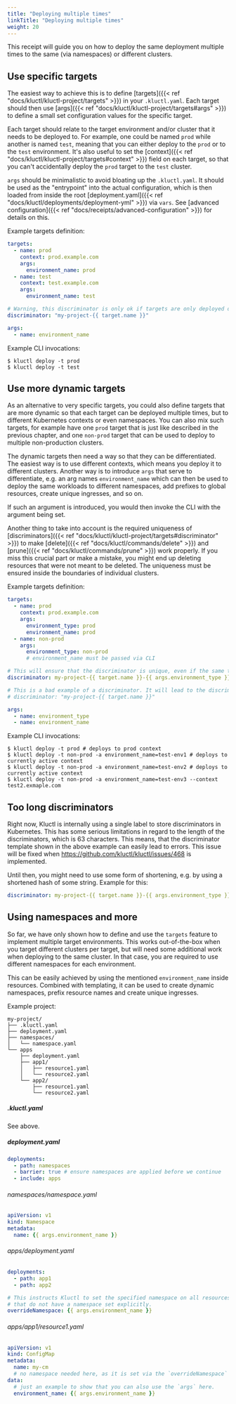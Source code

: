 ```yaml
---
title: "Deploying multiple times"
linkTitle: "Deploying multiple times"
weight: 20
---
```


This receipt will guide you on how to deploy the same deployment multiple times to the same (via namespaces) or
different clusters.

## Use specific targets

The easiest way to achieve this is to define [targets]({{< ref "docs/kluctl/kluctl-project/targets" >}}) in
your `.kluctl.yaml`. Each target should then use [args]({{< ref "docs/kluctl/kluctl-project/targets#args" >}}) to define
a small set configuration values for the specific target.

Each target should relate to the target environment and/or cluster that it needs to be deployed to. For example, one
could be named `prod` while another is named `test`, meaning that you can either deploy to the `prod` or to the `test`
environment. It's also useful to set the [context]({{< ref "docs/kluctl/kluctl-project/targets#context" >}}) field
on each target, so that you can't accidentally deploy the `prod` target to the `test` cluster.

`args` should be minimalistic to avoid bloating up the `.kluctl.yaml`. It should be used as the "entrypoint" into
the actual configuration, which is then loaded from inside the root [deployment.yaml]({{< ref "docs/kluctl/deployments/deployment-yml" >}})
via `vars`. See [advanced configuration]({{< ref "docs/receipts/advanced-configuration" >}}) for details on this.

Example targets definition:

```yaml
targets:
  - name: prod
    context: prod.example.com
    args:
      environment_name: prod
  - name: test
    context: test.example.com
    args:
      environment_name: test

# Warning, this discriminator is only ok if targets are only deployed once per cluster. See next chapter for details.
discriminator: "my-project-{{ target.name }}"

args:
  - name: environment_name
```

Example CLI invocations:
```shell
$ kluctl deploy -t prod
$ kluctl deploy -t test
```

## Use more dynamic targets

As an alternative to very specific targets, you could also define targets that are more dynamic so that each target can
be deployed multiple times, but to different Kubernetes contexts or even namespaces. You can also mix such targets,
for example have one `prod` target that is just like described in the previous chapter, and one `non-prod` target
that can be used to deploy to multiple non-production clusters.

The dynamic targets then need a way so that they can be differentiated. The easiest way is to use different contexts,
which means you deploy it to different clusters. Another way is to introduce `args` that serve to differentiate, e.g.
an arg names `environment_name` which can then be used to deploy the same workloads to different namespaces, add prefixes
to global resources, create unique ingresses, and so on.

If such an argument is introduced, you would then invoke the CLI with the argument being set.

Another thing to take into account is the required uniqueness of [discriminators]({{< ref "docs/kluctl/kluctl-project/targets#discriminator" >}})
to make [delete]({{< ref "docs/kluctl/commands/delete" >}}) and [prune]({{< ref "docs/kluctl/commands/prune" >}}) work
properly. If you miss this crucial part or make a mistake, you might end up deleting resources that were not meant to
be deleted. The uniqueness must be ensured inside the boundaries of individual clusters.

Example targets definition:
```yaml
targets:
  - name: prod
    context: prod.example.com
    args:
      environment_type: prod
      environment_name: prod
  - name: non-prod
    args:
      environment_type: non-prod
      # environment_name must be passed via CLI

# This will ensure that the discriminator is unique, even if the same target is deployed multiple times
discriminator: my-project-{{ target.name }}-{{ args.environment_type }}-{{ args.environment_name }}

# This is a bad example of a discriminator. It will lead to the discriminator being equal for every environment deployed to the same cluster.
# discriminator: "my-project-{{ target.name }}"

args:
  - name: environment_type
  - name: environment_name
```

Example CLI invocations:
```shell
$ kluctl deploy -t prod # deploys to prod context
$ kluctl deploy -t non-prod -a environment_name=test-env1 # deploys to currently active context 
$ kluctl deploy -t non-prod -a environment_name=test-env2 # deploys to currently active context
$ kluctl deploy -t non-prod -a environment_name=test-env3 --context test2.exmaple.com
```

## Too long discriminators

Right now, Kluctl is internally using a single label to store discriminators in Kubernetes. This has some serious
limitations in regard to the length of the discriminators, which is 63 characters. This means, that the discriminator
template shown in the above example can easily lead to errors. This issue will be fixed when https://github.com/kluctl/kluctl/issues/468
is implemented.

Until then, you might need to use some form of shortening, e.g. by using a shortened hash of some string. Example
for this:

```yaml
discriminator: my-project-{{ target.name }}-{{ args.environment_type }}-{{ (args.environment_name | sha256)[:8] }}
```

## Using namespaces and more

So far, we have only shown how to define and use the `targets` feature to implement multiple target environments.
This works out-of-the-box when you target different clusters per target, but will need some additional work when
deploying to the same cluster. In that case, you are required to use different namespaces for each environment.

This can be easily achieved by using the mentioned `environment_name` inside resources. Combined with templating, it can
be used to create dynamic namespaces, prefix resource names and create unique ingresses.

Example project:

```
my-project/
├── .kluctl.yaml
├── deployment.yaml
├── namespaces/
│   └── namespace.yaml
└── apps
    ├── deployment.yaml
    ├── app1/
    │   ├── resource1.yaml
    │   └── resource2.yaml
    └── app2/
        ├── resource1.yaml
        └── resource2.yaml
```

##### .kluctl.yaml

See above.

##### deployment.yaml

```yaml
deployments:
  - path: namespaces
  - barrier: true # ensure namespaces are applied before we continue
  - include: apps
```

###### namespaces/namespace.yaml

```yaml
apiVersion: v1
kind: Namespace
metadata:
  name: {{ args.environment_name }}
```

###### apps/deployment.yaml

```yaml
deployments:
  - path: app1
  - path: app2

# This instructs Kluctl to set the specified namespace on all resources, including resources from `app1` and `app2`,
# that do not have a namespace set explicitly.
overrideNamespace: {{ args.environment_name }}
```

###### apps/app1/resource1.yaml

```yaml
apiVersion: v1
kind: ConfigMap
metadata:
  name: my-cm
  # no namespace needed here, as it is set via the `overrideNamespace` from `apps/deployment.yaml`
data:
  # just an example to show that you can also use the `args` here.
  environment_name: {{ args.environment_name }}
```
